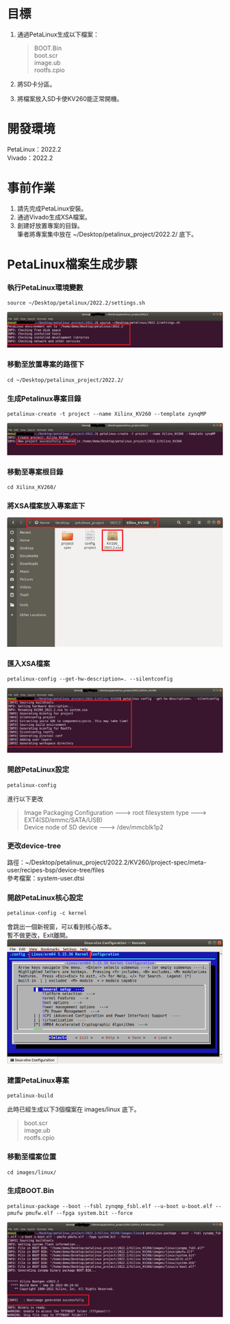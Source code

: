 # 目標
1. 通過PetaLinux生成以下檔案：
   >BOOT.Bin  
   >boot.scr  
   >image.ub  
   >rootfs.cpio  
   
2. 將SD卡分區。  
3. 將檔案放入SD卡使KV260能正常開機。
# 開發環境
PetaLinux：2022.2  
Vivado：2022.2
# 事前作業
1. 請先完成PetaLinux安裝。  
2. 通過Vivado生成XSA檔案。  
3. 創建好放置專案的目錄。  
   筆者將專案集中放在 ~/Desktop/petalinux_project/2022.2/ 底下。
# PetaLinux檔案生成步驟
### 執行PetaLinux環境變數  
```
source ~/Desktop/petalinux/2022.2/settings.sh 
```
![image](https://github.com/Lamb0421/petalinux/blob/main/board/KV260/Iamge/source.png)
### 移動至放置專案的路徑下  
```
cd ~/Desktop/petalinux_project/2022.2/  
```
### 生成Petalinux專案目錄  
```
petalinux-create -t project --name Xilinx_KV260 --template zynqMP  
```
![image](https://github.com/Lamb0421/petalinux/blob/main/board/KV260/Iamge/create.png)
### 移動至專案根目錄
```
cd Xilinx_KV260/  
```
### 將XSA檔案放入專案底下  
![image](https://github.com/Lamb0421/petalinux/blob/main/board/KV260/Iamge/XSA.png)  
### 匯入XSA檔案
```
petalinux-config --get-hw-description=. --silentconfig  
```
![image](https://github.com/Lamb0421/petalinux/blob/main/board/KV260/Iamge/config-xsa.png)
### 開啟PetaLinux設定  
```
petalinux-config  
```
進行以下更改   
>Image Packaging Configuration ---> root filesystem type ---> EXT4(SD/emmc/SATA/USB)  
>Device node of SD device ---> /dev/mmcblk1p2  

### 更改device-tree  
路徑：~/Desktop/petalinux_project/2022.2/KV260/project-spec/meta-user/recipes-bsp/device-tree/files  
參考檔案：system-user.dtsi  
### 開啟PetaLinux核心設定  
```
petalinux-config -c kernel  
```
會跳出一個新視窗，可以看到核心版本。  
暫不做更改，Exit離開。
![image](https://github.com/Lamb0421/petalinux/blob/main/board/KV260/Iamge/kernel.png)
### 建置PetaLinux專案  
```
petalinux-build  
```
此時已經生成以下3個檔案在 images/linux 底下。 
   >boot.scr  
   >image.ub  
   >rootfs.cpio  

### 移動至檔案位置  
```
cd images/linux/  
```
### 生成BOOT.Bin  
```
petalinux-package --boot --fsbl zynqmp_fsbl.elf --u-boot u-boot.elf --pmufw pmufw.elf --fpga system.bit --force  
```
![image](https://github.com/Lamb0421/petalinux/blob/main/board/KV260/Iamge/package.png)

